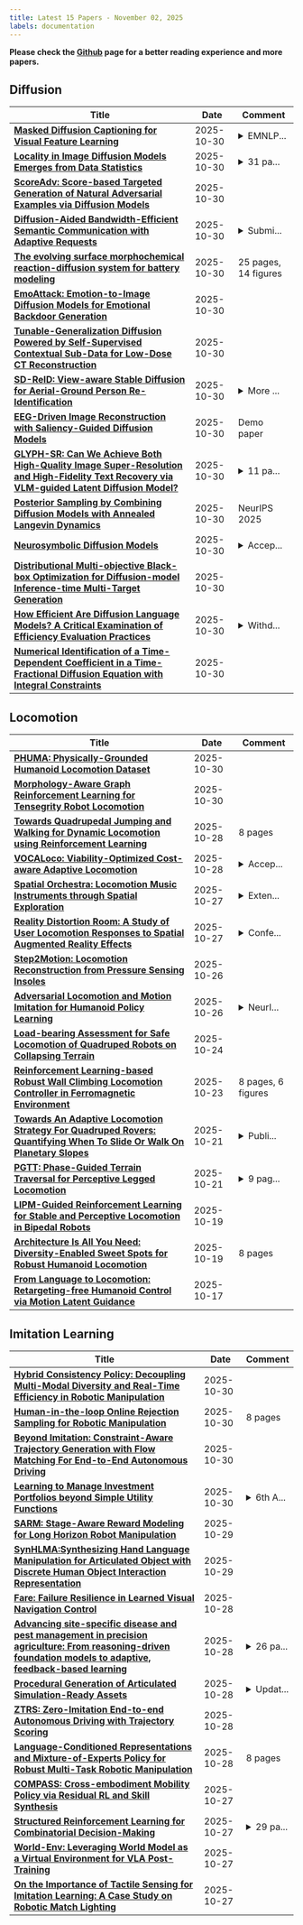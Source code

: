```yaml
---
title: Latest 15 Papers - November 02, 2025
labels: documentation
---
```

**Please check the [Github](https://github.com/zezhishao/MTS_Daily_ArXiv) page for a better reading experience and more papers.**

## Diffusion
| **Title** | **Date** | **Comment** |
| --- | --- | --- |
| **[Masked Diffusion Captioning for Visual Feature Learning](http://arxiv.org/abs/2510.26799v1)** | 2025-10-30 | <details><summary>EMNLP...</summary><p>EMNLP 2025 (Findings). Project page: https://cfeng16.github.io/mdlm4vfl/</p></details> |
| **[Locality in Image Diffusion Models Emerges from Data Statistics](http://arxiv.org/abs/2509.09672v2)** | 2025-10-30 | <details><summary>31 pa...</summary><p>31 pages, 20 figures, 7 tables</p></details> |
| **[ScoreAdv: Score-based Targeted Generation of Natural Adversarial Examples via Diffusion Models](http://arxiv.org/abs/2507.06078v2)** | 2025-10-30 |  |
| **[Diffusion-Aided Bandwidth-Efficient Semantic Communication with Adaptive Requests](http://arxiv.org/abs/2510.26442v1)** | 2025-10-30 | <details><summary>Submi...</summary><p>Submitted to IEEE ICC 2026</p></details> |
| **[The evolving surface morphochemical reaction-diffusion system for battery modeling](http://arxiv.org/abs/2510.26437v1)** | 2025-10-30 | 25 pages, 14 figures |
| **[EmoAttack: Emotion-to-Image Diffusion Models for Emotional Backdoor Generation](http://arxiv.org/abs/2406.15863v3)** | 2025-10-30 |  |
| **[Tunable-Generalization Diffusion Powered by Self-Supervised Contextual Sub-Data for Low-Dose CT Reconstruction](http://arxiv.org/abs/2509.23885v2)** | 2025-10-30 |  |
| **[SD-ReID: View-aware Stable Diffusion for Aerial-Ground Person Re-Identification](http://arxiv.org/abs/2504.09549v2)** | 2025-10-30 | <details><summary>More ...</summary><p>More modifications may performed</p></details> |
| **[EEG-Driven Image Reconstruction with Saliency-Guided Diffusion Models](http://arxiv.org/abs/2510.26391v1)** | 2025-10-30 | Demo paper |
| **[GLYPH-SR: Can We Achieve Both High-Quality Image Super-Resolution and High-Fidelity Text Recovery via VLM-guided Latent Diffusion Model?](http://arxiv.org/abs/2510.26339v1)** | 2025-10-30 | <details><summary>11 pa...</summary><p>11 pages, 6 figures. Includes supplementary material. Under review as a conference paper at ICLR 2026</p></details> |
| **[Posterior Sampling by Combining Diffusion Models with Annealed Langevin Dynamics](http://arxiv.org/abs/2510.26324v1)** | 2025-10-30 | NeurIPS 2025 |
| **[Neurosymbolic Diffusion Models](http://arxiv.org/abs/2505.13138v2)** | 2025-10-30 | <details><summary>Accep...</summary><p>Accepted to NeurIPS 2025</p></details> |
| **[Distributional Multi-objective Black-box Optimization for Diffusion-model Inference-time Multi-Target Generation](http://arxiv.org/abs/2510.26278v1)** | 2025-10-30 |  |
| **[How Efficient Are Diffusion Language Models? A Critical Examination of Efficiency Evaluation Practices](http://arxiv.org/abs/2510.18480v2)** | 2025-10-30 | <details><summary>Withd...</summary><p>Withdrawn by the authors to better delineate the related work from the paper's original contributions</p></details> |
| **[Numerical Identification of a Time-Dependent Coefficient in a Time-Fractional Diffusion Equation with Integral Constraints](http://arxiv.org/abs/2505.19738v2)** | 2025-10-30 |  |

## Locomotion
| **Title** | **Date** | **Comment** |
| --- | --- | --- |
| **[PHUMA: Physically-Grounded Humanoid Locomotion Dataset](http://arxiv.org/abs/2510.26236v1)** | 2025-10-30 |  |
| **[Morphology-Aware Graph Reinforcement Learning for Tensegrity Robot Locomotion](http://arxiv.org/abs/2510.26067v1)** | 2025-10-30 |  |
| **[Towards Quadrupedal Jumping and Walking for Dynamic Locomotion using Reinforcement Learning](http://arxiv.org/abs/2510.24584v1)** | 2025-10-28 | 8 pages |
| **[VOCALoco: Viability-Optimized Cost-aware Adaptive Locomotion](http://arxiv.org/abs/2510.23997v1)** | 2025-10-28 | <details><summary>Accep...</summary><p>Accepted in IEEE Robotics and Automation Letters (RAL), 2025. 8 pages, 9 figures</p></details> |
| **[Spatial Orchestra: Locomotion Music Instruments through Spatial Exploration](http://arxiv.org/abs/2510.23848v1)** | 2025-10-27 | <details><summary>Exten...</summary><p>Extended Abstracts (Interactivity), 5 pages. Published at the 2024 CHI Conference on Human Factors in Computing Systems</p></details> |
| **[Reality Distortion Room: A Study of User Locomotion Responses to Spatial Augmented Reality Effects](http://arxiv.org/abs/2510.23840v1)** | 2025-10-27 | <details><summary>Confe...</summary><p>Conference Paper, 10 pages. Published at the 2023 IEEE International Symposium on Mixed and Augmented Reality (ISMAR)</p></details> |
| **[Step2Motion: Locomotion Reconstruction from Pressure Sensing Insoles](http://arxiv.org/abs/2510.22712v1)** | 2025-10-26 |  |
| **[Adversarial Locomotion and Motion Imitation for Humanoid Policy Learning](http://arxiv.org/abs/2504.14305v3)** | 2025-10-26 | <details><summary>NeurI...</summary><p>NeurIPS 2025. Code: https://github.com/TeleHuman/ALMI-Open, Dataset: https://huggingface.co/datasets/TeleEmbodied/ALMI-X</p></details> |
| **[Load-bearing Assessment for Safe Locomotion of Quadruped Robots on Collapsing Terrain](http://arxiv.org/abs/2510.21369v1)** | 2025-10-24 |  |
| **[Reinforcement Learning-based Robust Wall Climbing Locomotion Controller in Ferromagnetic Environment](http://arxiv.org/abs/2510.20174v1)** | 2025-10-23 | 8 pages, 6 figures |
| **[Towards An Adaptive Locomotion Strategy For Quadruped Rovers: Quantifying When To Slide Or Walk On Planetary Slopes](http://arxiv.org/abs/2510.18678v1)** | 2025-10-21 | <details><summary>Publi...</summary><p>Published at the 18th Symposium on Advanced Space Technologies in Robotics and Automation (ASTRA 2025)</p></details> |
| **[PGTT: Phase-Guided Terrain Traversal for Perceptive Legged Locomotion](http://arxiv.org/abs/2510.18348v1)** | 2025-10-21 | <details><summary>9 pag...</summary><p>9 pages, 9 figures, 2 tables</p></details> |
| **[LIPM-Guided Reinforcement Learning for Stable and Perceptive Locomotion in Bipedal Robots](http://arxiv.org/abs/2509.09106v2)** | 2025-10-19 |  |
| **[Architecture Is All You Need: Diversity-Enabled Sweet Spots for Robust Humanoid Locomotion](http://arxiv.org/abs/2510.14947v2)** | 2025-10-19 | 8 pages |
| **[From Language to Locomotion: Retargeting-free Humanoid Control via Motion Latent Guidance](http://arxiv.org/abs/2510.14952v2)** | 2025-10-17 |  |

## Imitation Learning
| **Title** | **Date** | **Comment** |
| --- | --- | --- |
| **[Hybrid Consistency Policy: Decoupling Multi-Modal Diversity and Real-Time Efficiency in Robotic Manipulation](http://arxiv.org/abs/2510.26670v1)** | 2025-10-30 |  |
| **[Human-in-the-loop Online Rejection Sampling for Robotic Manipulation](http://arxiv.org/abs/2510.26406v1)** | 2025-10-30 | 8 pages |
| **[Beyond Imitation: Constraint-Aware Trajectory Generation with Flow Matching For End-to-End Autonomous Driving](http://arxiv.org/abs/2510.26292v1)** | 2025-10-30 |  |
| **[Learning to Manage Investment Portfolios beyond Simple Utility Functions](http://arxiv.org/abs/2510.26165v1)** | 2025-10-30 | <details><summary>6th A...</summary><p>6th ACM International Conference on AI in Finance, November 15-18, 2025, Singapore</p></details> |
| **[SARM: Stage-Aware Reward Modeling for Long Horizon Robot Manipulation](http://arxiv.org/abs/2509.25358v3)** | 2025-10-29 |  |
| **[SynHLMA:Synthesizing Hand Language Manipulation for Articulated Object with Discrete Human Object Interaction Representation](http://arxiv.org/abs/2510.25268v1)** | 2025-10-29 |  |
| **[Fare: Failure Resilience in Learned Visual Navigation Control](http://arxiv.org/abs/2510.24680v1)** | 2025-10-28 |  |
| **[Advancing site-specific disease and pest management in precision agriculture: From reasoning-driven foundation models to adaptive, feedback-based learning](http://arxiv.org/abs/2510.24650v1)** | 2025-10-28 | <details><summary>26 pa...</summary><p>26 pages, 8 figures, and 2 tables</p></details> |
| **[Procedural Generation of Articulated Simulation-Ready Assets](http://arxiv.org/abs/2505.10755v3)** | 2025-10-28 | <details><summary>Updat...</summary><p>Updated to include information on newly implemented assets, new experimental results (both simulation and real world), and additional features including material and dynamics parameters</p></details> |
| **[ZTRS: Zero-Imitation End-to-end Autonomous Driving with Trajectory Scoring](http://arxiv.org/abs/2510.24108v1)** | 2025-10-28 |  |
| **[Language-Conditioned Representations and Mixture-of-Experts Policy for Robust Multi-Task Robotic Manipulation](http://arxiv.org/abs/2510.24055v1)** | 2025-10-28 | 8 pages |
| **[COMPASS: Cross-embodiment Mobility Policy via Residual RL and Skill Synthesis](http://arxiv.org/abs/2502.16372v3)** | 2025-10-27 |  |
| **[Structured Reinforcement Learning for Combinatorial Decision-Making](http://arxiv.org/abs/2505.19053v2)** | 2025-10-27 | <details><summary>29 pa...</summary><p>29 pages, 8 figures, accepted at the 39th Annual Conference on Neural Information Processing Systems (NeurIPS 2025)</p></details> |
| **[World-Env: Leveraging World Model as a Virtual Environment for VLA Post-Training](http://arxiv.org/abs/2509.24948v2)** | 2025-10-27 |  |
| **[On the Importance of Tactile Sensing for Imitation Learning: A Case Study on Robotic Match Lighting](http://arxiv.org/abs/2504.13618v3)** | 2025-10-27 |  |


